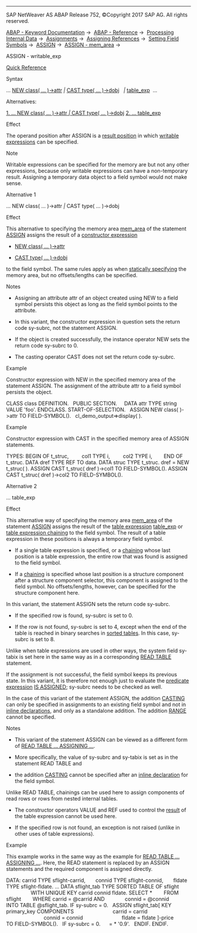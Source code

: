   

* * *

SAP NetWeaver AS ABAP Release 752, ©Copyright 2017 SAP AG. All rights reserved.

[ABAP - Keyword Documentation](https://help.sap.com/doc/abapdocu_752_index_htm/7.52/en-US/abenabap.htm) →  [ABAP - Reference](https://help.sap.com/doc/abapdocu_752_index_htm/7.52/en-US/abenabap_reference.htm) →  [Processing Internal Data](https://help.sap.com/doc/abapdocu_752_index_htm/7.52/en-US/abenabap_data_working.htm) →  [Assignments](https://help.sap.com/doc/abapdocu_752_index_htm/7.52/en-US/abenvalue_assignments.htm) →  [Assigning References](https://help.sap.com/doc/abapdocu_752_index_htm/7.52/en-US/abenreference_assignments.htm) →  [Setting Field Symbols](https://help.sap.com/doc/abapdocu_752_index_htm/7.52/en-US/abenset_field_symbols.htm) →  [ASSIGN](https://help.sap.com/doc/abapdocu_752_index_htm/7.52/en-US/abapassign.htm) →  [ASSIGN - mem\_area](https://help.sap.com/doc/abapdocu_752_index_htm/7.52/en-US/abapassign_mem_area.htm) → 

ASSIGN - writable\_exp

[Quick Reference](https://help.sap.com/doc/abapdocu_752_index_htm/7.52/en-US/abapassign_shortref.htm)

Syntax

... [NEW class( ... )->attr](https://help.sap.com/doc/abapdocu_752_index_htm/7.52/en-US/abennew_constructor_params_class.htm) *|* [CAST type( ... )->dobj](https://help.sap.com/doc/abapdocu_752_index_htm/7.52/en-US/abenconstructor_expression_cast.htm)
  *|* [table\_exp](https://help.sap.com/doc/abapdocu_752_index_htm/7.52/en-US/abentable_expressions.htm)  ...

Alternatives:

[1\. ... NEW class( ... )->attr *|* CAST type( ... )->dobj](#!ABAP_ALTERNATIVE_1@1@)
[2\. ... table\_exp](#!ABAP_ALTERNATIVE_2@2@)

Effect

The operand position after ASSIGN is a [result position](https://help.sap.com/doc/abapdocu_752_index_htm/7.52/en-US/abenresult_position_glosry.htm "Glossary Entry") in which [writable expressions](https://help.sap.com/doc/abapdocu_752_index_htm/7.52/en-US/abenwritable_expression_glosry.htm "Glossary Entry") can be specified.

Note

Writable expressions can be specified for the memory are but not any other expressions, because only writable expressions can have a non-temporary result. Assigning a temporary data object to a field symbol would not make sense.

Alternative 1

... NEW class( ... )->attr *|* CAST type( ... )->dobj

Effect

This alternative to specifying the memory area [mem\_area](https://help.sap.com/doc/abapdocu_752_index_htm/7.52/en-US/abapassign_mem_area.htm) of the statement [ASSIGN](https://help.sap.com/doc/abapdocu_752_index_htm/7.52/en-US/abapassign.htm) assigns the result of a [constructor expression](https://help.sap.com/doc/abapdocu_752_index_htm/7.52/en-US/abenconstructor_expression_glosry.htm "Glossary Entry")

-   [NEW class( ... )->attr](https://help.sap.com/doc/abapdocu_752_index_htm/7.52/en-US/abennew_constructor_params_class.htm)
    
-   [CAST type( ... )->dobj](https://help.sap.com/doc/abapdocu_752_index_htm/7.52/en-US/abenconstructor_expression_cast.htm)
    

to the field symbol. The same rules apply as when [statically specifying](https://help.sap.com/doc/abapdocu_752_index_htm/7.52/en-US/abapassign_mem_area_static_dobj.htm) the memory area, but no offsets/lengths can be specified.

Notes

-   Assigning an attribute attr of an object created using NEW to a field symbol persists this object as long as the field symbol points to the attribute.
    
-   In this variant, the constructor expression in question sets the return code sy-subrc, not the statement ASSIGN.
    

-   If the object is created successfully, the instance operator NEW sets the return code sy-subrc to 0.

-   The casting operator CAST does not set the return code sy-subrc.

Example

Constructor expression with NEW in the specified memory area of the statement ASSIGN. The assignment of the attribute attr to a field symbol persists the object.

CLASS class DEFINITION.
  PUBLIC SECTION.
    DATA attr TYPE string VALUE 'foo'.
ENDCLASS.
START-OF-SELECTION.
  ASSIGN NEW class( )->attr TO FIELD-SYMBOL(<fs>).
  cl\_demo\_output=>display( <fs> ).

Example

Constructor expression with CAST in the specified memory area of ASSIGN statements.

TYPES: BEGIN OF t\_struc,
        col1 TYPE i,
        col2 TYPE i,
       END OF t\_struc.
DATA dref TYPE REF TO data.
DATA struc TYPE t\_struc.
dref = NEW t\_struc( ).
ASSIGN CAST t\_struc( dref )->col1 TO FIELD-SYMBOL(<col1>).
ASSIGN CAST t\_struc( dref )->col2 TO FIELD-SYMBOL(<col2>).

Alternative 2

... table\_exp

Effect

This alternative way of specifying the memory area [mem\_area](https://help.sap.com/doc/abapdocu_752_index_htm/7.52/en-US/abapassign_mem_area.htm) of the statement [ASSIGN](https://help.sap.com/doc/abapdocu_752_index_htm/7.52/en-US/abapassign.htm) assigns the result of the [table expression](https://help.sap.com/doc/abapdocu_752_index_htm/7.52/en-US/abentable_expression_glosry.htm "Glossary Entry") [table\_exp](https://help.sap.com/doc/abapdocu_752_index_htm/7.52/en-US/abentable_expressions.htm) or [table expression chaining](https://help.sap.com/doc/abapdocu_752_index_htm/7.52/en-US/abentable_exp_chaining.htm) to the field symbol. The result of a table expression in these positions is always a temporary field symbol.

-   If a single table expression is specified, or a [chaining](https://help.sap.com/doc/abapdocu_752_index_htm/7.52/en-US/abentable_exp_chaining.htm) whose last position is a table expression, the entire row that was found is assigned to the field symbol.

-   If a [chaining](https://help.sap.com/doc/abapdocu_752_index_htm/7.52/en-US/abentable_exp_chaining.htm) is specified whose last position is a structure component after a structure component selector, this component is assigned to the field symbol. No offsets/lengths, however, can be specified for the structure component here.

In this variant, the statement ASSIGN sets the return code sy-subrc.

-   If the specified row is found, sy-subrc is set to 0.
    
-   If the row is not found, sy-subrc is set to 4, except when the end of the table is reached in binary searches in [sorted tables](https://help.sap.com/doc/abapdocu_752_index_htm/7.52/en-US/abensorted_table_glosry.htm "Glossary Entry"). In this case, sy-subrc is set to 8.
    

Unlike when table expressions are used in other ways, the system field sy-tabix is set here in the same way as in a corresponding [READ TABLE](https://help.sap.com/doc/abapdocu_752_index_htm/7.52/en-US/abapread_table.htm) statement.

If the assignment is not successful, the field symbol keeps its previous state. In this variant, it is therefore not enough just to evaluate the [predicate expression](https://help.sap.com/doc/abapdocu_752_index_htm/7.52/en-US/abenpredicate_expression_glosry.htm "Glossary Entry") [<fs> IS ASSIGNED](https://help.sap.com/doc/abapdocu_752_index_htm/7.52/en-US/abenlogexp_assigned.htm); sy-subrc needs to be checked as well.

In the case of this variant of the statement ASSIGN, the addition [CASTING](https://help.sap.com/doc/abapdocu_752_index_htm/7.52/en-US/abapassign_casting.htm) can only be specified in assignments to an existing field symbol and not in [inline declarations](https://help.sap.com/doc/abapdocu_752_index_htm/7.52/en-US/abenfield-symbol_inline.htm), and only as a standalone addition. The addition [RANGE](https://help.sap.com/doc/abapdocu_752_index_htm/7.52/en-US/abapassign_range.htm) cannot be specified.

Notes

-   This variant of the statement ASSIGN can be viewed as a different form of [READ TABLE ... ASSIGNING ...](https://help.sap.com/doc/abapdocu_752_index_htm/7.52/en-US/abapread_table_outdesc.htm).
    

-   More specifically, the value of sy-subrc and sy-tabix is set as in the statement READ TABLE and

-   the addition [CASTING](https://help.sap.com/doc/abapdocu_752_index_htm/7.52/en-US/abapassign_casting.htm) cannot be specified after an [inline declaration](https://help.sap.com/doc/abapdocu_752_index_htm/7.52/en-US/abenfield-symbol_inline.htm) for the field symbol.

Unlike READ TABLE, chainings can be used here to assign components of read rows or rows from nested internal tables.

-   The constructor operators VALUE and REF used to control the [result](https://help.sap.com/doc/abapdocu_752_index_htm/7.52/en-US/abentable_exp_result.htm) of the table expression cannot be used here.
    
-   If the specified row is not found, an exception is not raised (unlike in other uses of table expressions).
    

Example

This example works in the same way as the example for [READ TABLE ... ASSIGNING ...](https://help.sap.com/doc/abapdocu_752_index_htm/7.52/en-US/abapread_table_outdesc.htm). Here, the READ statement is replaced by an ASSIGN statements and the required component is assigned directly.

DATA: carrid TYPE sflight-carrid,
      connid TYPE sflight-connid,
      fldate TYPE sflight-fldate.
...
DATA sflight\_tab TYPE SORTED TABLE OF sflight
                 WITH UNIQUE KEY carrid connid fldate.
SELECT \*
       FROM sflight
       WHERE carrid = @carrid AND
             connid = @connid
       INTO TABLE @sflight\_tab.
IF sy-subrc = 0.
  ASSIGN sflight\_tab\[ KEY primary\_key COMPONENTS
                          carrid = carrid
                          connid = connid
                          fldate = fldate \]-price
         TO FIELD-SYMBOL(<price>).
  IF sy-subrc = 0.
    <price> = <price> \* '0.9'.
  ENDIF.
ENDIF.